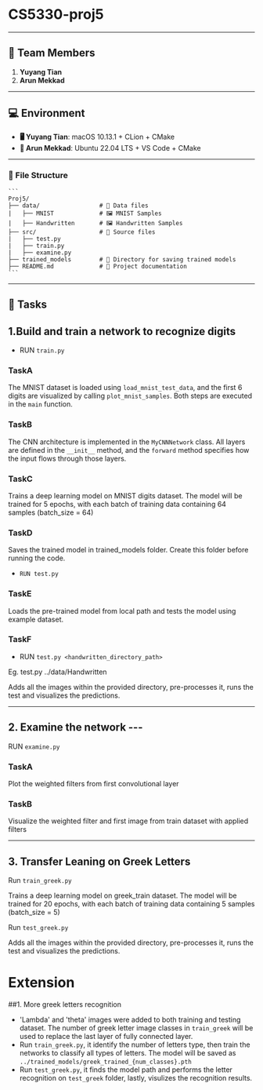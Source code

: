 # CS5330-proj5
___________________________________________________________________________________________________________________
## 👥 Team Members

1. **Yuyang Tian**
2. **Arun Mekkad**
___________________________________________________________________________________________________________________
## 💻 Environment

- **🖥️ Yuyang Tian**: macOS 10.13.1 + CLion + CMake
- **🐧 Arun Mekkad**: Ubuntu 22.04 LTS + VS Code + CMake
___________________________________________________________________________________________________________________
### 📂 File Structure
    ```
    Proj5/
    ├── data/                 # 📁 Data files
    |   ├── MNIST             # 🖼️ MNIST Samples
    |   ├── Handwritten       # 🖼️ Handwritten Samples
    ├── src/                  # 📁 Source files
    |   ├── test.py
    |   ├── train.py 
    |   ├── examine.py 
    ├── trained_models        # 📁 Directory for saving trained models
    ├── README.md             # 📖 Project documentation
    ```
___________________________________________________________________________________________________________________

## 📌 Tasks

## 1.Build and train a network to recognize digits

* RUN `train.py` 

### TaskA

The MNIST dataset is loaded using `load_mnist_test_data`, and the first 6 digits are visualized by calling `plot_mnist_samples`. Both steps are executed in the `main` function.

### TaskB

The CNN architecture is implemented in the `MyCNNNetwork` class. All layers are defined in the `__init__` method, and the `forward` method specifies how the input flows through those layers.

### TaskC

Trains a deep learning model on MNIST digits dataset. The model will be trained for 5 epochs, with each batch of training data containing 64 samples (batch_size = 64)

### TaskD

Saves the trained model in trained_models folder. Create this folder before running the code.

* `RUN test.py`

### TaskE

Loads the pre-trained model from local path and tests the model using example dataset.

### TaskF

* RUN `test.py <handwritten_directory_path>`

Eg. test.py ../data/Handwritten

Adds all the images within the provided directory, pre-processes it, runs the test and visualizes the predictions.

-------------------------------------------------------------------------------------------------------------------

## 2. Examine the network ---

RUN `examine.py`

### TaskA

Plot the weighted filters from first convolutional layer

### TaskB

Visualize the weighted filter and first image from train dataset with applied filters


-------------------------------------------------------------------------------------------------------------------



## 3. Transfer Leaning on Greek Letters

Run `train_greek.py`

Trains a deep learning model on greek_train dataset. The model will be trained for 20 epochs, with each batch of training data containing 5 samples (batch_size = 5)

Run `test_greek.py`

Adds all the images within the provided directory, pre-processes it, runs the test and visualizes the predictions.



# Extension

##1.  More greek letters recognition

* 'Lambda' and 'theta' images were added to both training and testing dataset. The number of greek letter image classes in `train_greek` will be used to replace the last layer of fully connected layer.
* Run `train_greek.py`, it identify the number of letters type, then train the networks to classify all types of letters. The model will be saved as `../trained_models/greek_trained_{num_classes}.pth`
* Run `test_greek.py`, it finds the model path and performs the letter recognition on `test_greek` folder, lastly, visulizes the recognition results.